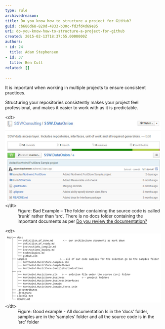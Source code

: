 ```yaml
---
type: rule
archivedreason: 
title: Do you know how to structure a project for GitHub?
guid: cb686d68-820d-4833-b30c-fd3fd4d69e85
uri: do-you-know-how-to-structure-a-project-for-github
created: 2015-02-13T18:37:55.0000000Z
authors:
- id: 24
  title: Adam Stephensen
- id: 37
  title: Ben Cull
related: []

---
```


It  is important when working in multiple projects to ensure consistent practices.

Structuring your repositories consistently makes your project feel professional, and makes it easier to work with as it is predictable.

<!--endintro-->
<dl class="badImage">&lt;dt&gt; 
      <img src="structure-github-bad.jpg" alt=""> 
   &lt;/dt&gt;<dd>Figure: Bad Example – The folder containing the source code is called ‘trunk’ rather than ‘src’. There is no docs folder containing the important documents as per 
      <a href="/_layouts/15/FIXUPREDIRECT.ASPX?WebId=3dfc0e07-e23a-4cbb-aac2-e778b71166a2&TermSetId=07da3ddf-0924-4cd2-a6d4-a4809ae20160&TermId=951ffbf9-4066-42f3-a9b7-e0d8603e728b">Do you review the documentation?</a></dd></dl><dl class="goodImage">&lt;dt&gt; 
      <img src="structure-github-good.jpg" alt="" style="width:560px;"> 
   &lt;/dt&gt;<dd>Figure: Good example - All documentation Is in the ‘docs’ folder, samples are in the ‘samples’ folder and all the source code is in the ‘src’ folder </dd></dl>
